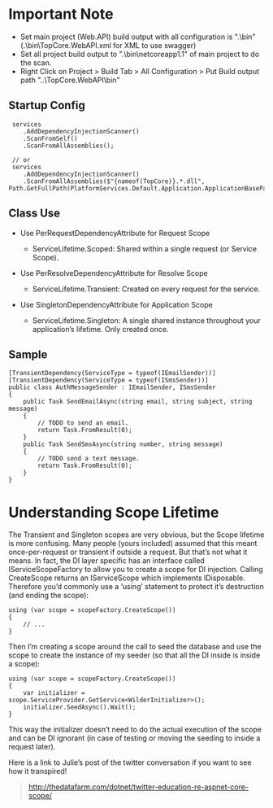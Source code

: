 ﻿# Important Note
- Set main project (Web.API) build output with all configuration is ".\bin\" (.\bin\TopCore.WebAPI.xml for XML to use swagger)
- Set all project build output to ".\bin\netcoreapp1.1\" of main project to do the scan.
- Right Click on Project > Build Tab > All Configuration > Put Build output path "..\TopCore.WebAPI\bin\"
## Startup Config
     services
        .AddDependencyInjectionScanner()
        .ScanFromSelf()
        .ScanFromAllAssemblies();
     
     // or 
     services
        .AddDependencyInjectionScanner()
        .ScanFromAllAssemblies($"{nameof(TopCore)}.*.dll", Path.GetFullPath(PlatformServices.Default.Application.ApplicationBasePath));

## Class Use
- Use PerRequestDependencyAttribute for Request Scope
  - ServiceLifetime.Scoped: Shared within a single request (or Service Scope).

- Use PerResolveDependencyAttribute for Resolve Scope
  - ServiceLifetime.Transient: Created on every request for the service.

- Use SingletonDependencyAttribute for Application Scope
  - ServiceLifetime.Singleton: A single shared instance throughout your application’s lifetime. Only created once.

## Sample

    [TransientDependency(ServiceType = typeof(IEmailSender))]
    [TransientDependency(ServiceType = typeof(ISmsSender))]
    public class AuthMessageSender : IEmailSender, ISmsSender
    {
        public Task SendEmailAsync(string email, string subject, string message)
        {
            // TODO to send an email.
            return Task.FromResult(0);
        }
        public Task SendSmsAsync(string number, string message)
        {
            // TODO send a text message.
            return Task.FromResult(0);
        }
    }

# Understanding Scope Lifetime
The Transient and Singleton scopes are very obvious, but the Scope lifetime is more confusing. Many people (yours included) assumed that this meant once-per-request or transient if outside a request. But that’s not what it means. In fact, the DI layer specific has an interface called IServiceScopeFactory to allow you to create a scope for DI injection. Calling CreateScope returns an IServiceScope which implements IDisposable. Therefore you’d commonly use a ‘using’ statement to protect it’s destruction (and ending the scope):

    using (var scope = scopeFactory.CreateScope())
    {
        // ...
    }

Then I’m creating a scope around the call to seed the database and use the scope to create the instance of my seeder (so that all the DI inside is inside a scope):
    
    using (var scope = scopeFactory.CreateScope())
    {
        var initializer = scope.ServiceProvider.GetService<WilderInitializer>();
        initializer.SeedAsync().Wait();
    }

This way the initializer doesn’t need to do the actual execution of the scope and can be DI ignorant (in case of testing or moving the seeding to inside a request later).

Here is a link to Julie’s post of the twitter conversation if you want to see how it transpired!

> http://thedatafarm.com/dotnet/twitter-education-re-aspnet-core-scope/ 